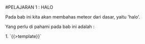 #PELAJARAN 1 : HALO
<p>Pada bab ini kita akan membahas meteor dari dasar, yaitu 'halo'.</p>
<p>Yang perlu di pahami pada bab ini adalah :</p>
1. `{{>template}}`<br />

